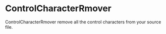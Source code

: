 # ControlCharacterRmover

ControlCharacterRmover remove all the control characters from your source file.